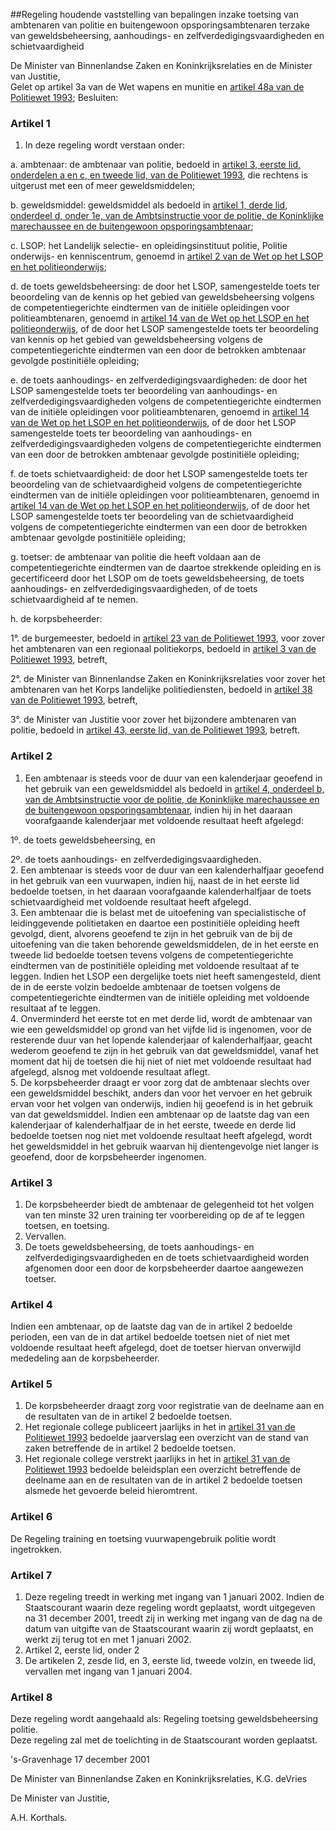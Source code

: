 <meta http-equiv='Content-Type' content='text/html; charset=utf-8' />

##Regeling houdende vaststelling van bepalingen inzake toetsing van ambtenaren van politie en buitengewoon opsporingsambtenaren terzake van geweldsbeheersing, aanhoudings- en zelfverdedigingsvaardigheden en schietvaardigheid

De Minister van Binnenlandse Zaken en Koninkrijksrelaties en de Minister van Justitie,  
Gelet op artikel 3a van de Wet wapens en munitie en [artikel 48a van de Politiewet 1993](../../../../../../wet/politiewet/1993/BWBR0006299/README.md);
Besluiten:    

### Artikel  1  

1.  In deze regeling wordt verstaan onder: 

a. ambtenaar: de ambtenaar van politie, bedoeld in [artikel 3, eerste lid, onderdelen a en c, en tweede lid, van de Politiewet 1993](../../../../../../wet/politiewet/1993/BWBR0006299/README.md), die rechtens is uitgerust met een of meer geweldsmiddelen;  

b. geweldsmiddel: geweldsmiddel als bedoeld in [artikel 1, derde lid, onderdeel d, onder 1e, van de Ambtsinstructie voor de politie, de Koninklijke marechaussee en de buitengewoon opsporingsambtenaar](../../../../../../AMvB/ambtsinstructie/voor/de/politie/de/koninklijke/marechaussee/en/andere/etc/BWBR0006589/README.md);  

c. LSOP: het Landelijk selectie- en opleidingsinstituut politie, Politie onderwijs- en kenniscentrum, genoemd in [artikel 2 van de Wet op het LSOP en het politieonderwijs](../../../../../../wet/wet/op/het/lsop/en/het/politieonderwijs/BWBR0014623/README.md);  

d. de toets geweldsbeheersing: de door het LSOP, samengestelde toets ter beoordeling van de kennis op het gebied van geweldsbeheersing volgens de competentiegerichte eindtermen van de initiële opleidingen voor politieambtenaren, genoemd in [artikel 14 van de Wet op het LSOP en het politieonderwijs](../../../../../../wet/wet/op/het/lsop/en/het/politieonderwijs/BWBR0014623/README.md), of de door het LSOP samengestelde toets ter beoordeling van kennis op het gebied van geweldsbeheersing volgens de competentiegerichte eindtermen van een door de betrokken ambtenaar gevolgde postinitiële opleiding;  

e. de toets aanhoudings- en zelfverdedigingsvaardigheden: de door het LSOP samengestelde toets ter beoordeling van aanhoudings- en zelfverdedigingsvaardigheden volgens de competentiegerichte eindtermen van de initiële opleidingen voor politieambtenaren, genoemd in [artikel 14 van de Wet op het LSOP en het politieonderwijs](../../../../../../wet/wet/op/het/lsop/en/het/politieonderwijs/BWBR0014623/README.md), of de door het LSOP samengestelde toets ter beoordeling van aanhoudings- en zelfverdedigingsvaardigheden volgens de competentiegerichte eindtermen van een door de betrokken ambtenaar gevolgde postinitiële opleiding;  

f. de toets schietvaardigheid: de door het LSOP samengestelde toets ter beoordeling van de schietvaardigheid volgens de competentiegerichte eindtermen van de initiële opleidingen voor politieambtenaren, genoemd in [artikel 14 van de Wet op het LSOP en het politieonderwijs](../../../../../../wet/wet/op/het/lsop/en/het/politieonderwijs/BWBR0014623/README.md), of de door het LSOP samengestelde toets ter beoordeling van de schietvaardigheid volgens de competentiegerichte eindtermen van een door de betrokken ambtenaar gevolgde postinitiële opleiding;  

g. toetser: de ambtenaar van politie die heeft voldaan aan de competentiegerichte eindtermen van de daartoe strekkende opleiding en is gecertificeerd door het LSOP om de toets geweldsbeheersing, de toets aanhoudings- en zelfverdedigingsvaardigheden, of de toets schietvaardigheid af te nemen.  

h. de korpsbeheerder: 

1°. de burgemeester, bedoeld in [artikel 23 van de Politiewet 1993](../../../../../../wet/politiewet/1993/BWBR0006299/README.md), voor zover het ambtenaren van een regionaal politiekorps, bedoeld in [artikel 3 van de Politiewet 1993](../../../../../../wet/politiewet/1993/BWBR0006299/README.md), betreft,  

2°. de Minister van Binnenlandse Zaken en Koninkrijksrelaties voor zover het ambtenaren van het Korps landelijke politiediensten, bedoeld in [artikel 38 van de Politiewet 1993](../../../../../../wet/politiewet/1993/BWBR0006299/README.md), betreft,  

3°. de Minister van Justitie voor zover het bijzondere ambtenaren van politie, bedoeld in [artikel 43, eerste lid, van de Politiewet 1993](../../../../../../wet/politiewet/1993/BWBR0006299/README.md), betreft.       

### Artikel  2  

1.  Een ambtenaar is steeds voor de duur van een kalenderjaar geoefend in het gebruik van een geweldsmiddel als bedoeld in [artikel 4, onderdeel b, van de Ambtsinstructie voor de politie, de Koninklijke marechaussee en de buitengewoon opsporingsambtenaar](../../../../../../AMvB/ambtsinstructie/voor/de/politie/de/koninklijke/marechaussee/en/andere/etc/BWBR0006589/README.md), indien hij in het daaraan voorafgaande kalenderjaar met voldoende resultaat heeft afgelegd: 

1º. de toets geweldsbeheersing, en  

2º. de toets aanhoudings- en zelfverdedigingsvaardigheden.     
2.  Een ambtenaar is steeds voor de duur van een kalenderhalfjaar geoefend in het gebruik van een vuurwapen, indien hij, naast de in het eerste lid bedoelde toetsen, in het daaraan voorafgaande kalenderhalfjaar de toets schietvaardigheid met voldoende resultaat heeft afgelegd.   
3.  Een ambtenaar die is belast met de uitoefening van specialistische of leidinggevende politietaken en daartoe een postinitiële opleiding heeft gevolgd, dient, alvorens geoefend te zijn in het gebruik van de bij de uitoefening van die taken behorende geweldsmiddelen, de in het eerste en tweede lid bedoelde toetsen tevens volgens de competentiegerichte eindtermen van de postinitiële opleiding met voldoende resultaat af te leggen. Indien het LSOP een dergelijke toets niet heeft samengesteld, dient de in de eerste volzin bedoelde ambtenaar de toetsen volgens de competentiegerichte eindtermen van de initiële opleiding met voldoende resultaat af te leggen.   
4.  Onverminderd het eerste tot en met derde lid, wordt de ambtenaar van wie een geweldsmiddel op grond van het vijfde lid is ingenomen, voor de resterende duur van het lopende kalenderjaar of kalenderhalfjaar, geacht wederom geoefend te zijn in het gebruik van dat geweldsmiddel, vanaf het moment dat hij de toetsen die hij niet of niet met voldoende resultaat had afgelegd, alsnog met voldoende resultaat aflegt.   
5.  De korpsbeheerder draagt er voor zorg dat de ambtenaar slechts over een geweldsmiddel beschikt, anders dan voor het vervoer en het gebruik ervan voor het volgen van onderwijs, indien hij geoefend is in het gebruik van dat geweldsmiddel. Indien een ambtenaar op de laatste dag van een kalenderjaar of kalenderhalfjaar de in het eerste, tweede en derde lid bedoelde toetsen nog niet met voldoende resultaat heeft afgelegd, wordt het geweldsmiddel in het gebruik waarvan hij dientengevolge niet langer is geoefend, door de korpsbeheerder ingenomen.   

### Artikel  3  

1.  De korpsbeheerder biedt de ambtenaar de gelegenheid tot het volgen van ten minste 32 uren training ter voorbereiding op de af te leggen toetsen, en toetsing.   
2.   Vervallen.    
3.  De toets geweldsbeheersing, de toets aanhoudings- en zelfverdedigingsvaardigheden en de toets schietvaardigheid worden afgenomen door een door de korpsbeheerder daartoe aangewezen toetser.   

### Artikel  4  

Indien een ambtenaar, op de laatste dag van de in artikel 2 bedoelde perioden, een van de in dat artikel bedoelde toetsen niet of niet met voldoende resultaat heeft afgelegd, doet de toetser hiervan onverwijld mededeling aan de korpsbeheerder.  

### Artikel  5  

1.  De korpsbeheerder draagt zorg voor registratie van de deelname aan en de resultaten van de in artikel 2 bedoelde toetsen.   
2.  Het regionale college publiceert jaarlijks in het in [artikel 31 van de Politiewet 1993](../../../../../../wet/politiewet/1993/BWBR0006299/README.md) bedoelde jaarverslag een overzicht van de stand van zaken betreffende de in artikel 2 bedoelde toetsen.   
3.  Het regionale college verstrekt jaarlijks in het in [artikel 31 van de Politiewet 1993](../../../../../../wet/politiewet/1993/BWBR0006299/README.md) bedoelde beleidsplan een overzicht betreffende de deelname aan en de resultaten van de in artikel 2 bedoelde toetsen alsmede het gevoerde beleid hieromtrent.   

### Artikel  6  

De Regeling training en toetsing vuurwapengebruik politie wordt ingetrokken.  

### Artikel  7  

1.  Deze regeling treedt in werking met ingang van 1 januari 2002. Indien de Staatscourant waarin deze regeling wordt geplaatst, wordt uitgegeven na 31 december 2001, treedt zij in werking met ingang van de dag na de datum van uitgifte van de Staatscourant waarin zij wordt geplaatst, en werkt zij terug tot en met 1 januari 2002.   
2.   Artikel 2, eerste lid, onder 2    
3.  De artikelen 2, zesde lid, en 3, eerste lid, tweede volzin, en tweede lid, vervallen met ingang van 1 januari 2004.   

### Artikel  8  

Deze regeling wordt aangehaald als: Regeling toetsing geweldsbeheersing politie.  
Deze regeling zal met de toelichting in de Staatscourant worden geplaatst.   

's-Gravenhage 
17 december 2001    

De 
Minister van Binnenlandse Zaken en Koninkrijksrelaties, 
K.G. deVries 

De 
Minister van Justitie, 

A.H. Korthals.      
